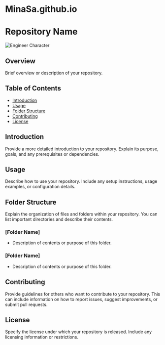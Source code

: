 # MinaSa.github.io
# Repository Name
![Engineer Character](https://octodex.github.com/manufacturetocat.jpg)
## Overview
Brief overview or description of your repository.

## Table of Contents
- [Introduction](#introduction)
- [Usage](#usage)
- [Folder Structure](#folder-structure)
- [Contributing](#contributing)
- [License](#license)

## Introduction
Provide a more detailed introduction to your repository. Explain its purpose, goals, and any prerequisites or dependencies.

## Usage
Describe how to use your repository. Include any setup instructions, usage examples, or configuration details.

## Folder Structure
Explain the organization of files and folders within your repository. You can list important directories and describe their contents.

### [Folder Name]
- Description of contents or purpose of this folder.

### [Folder Name]
- Description of contents or purpose of this folder.

## Contributing
Provide guidelines for others who want to contribute to your repository. This can include information on how to report issues, suggest improvements, or submit pull requests.

## License
Specify the license under which your repository is released. Include any licensing information or restrictions.
